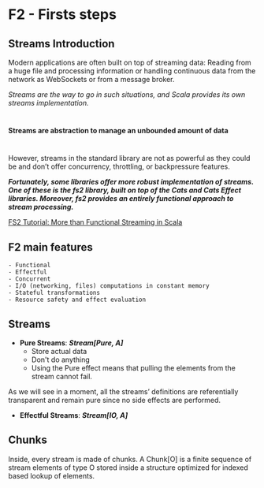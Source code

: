 # F2 - Firsts steps

## Streams Introduction

 Modern applications are often built on top of streaming data: 
 Reading from a huge file and processing information or handling continuous data from the network as WebSockets or from a message broker.

*Streams are the way to go in such situations, and Scala provides its own streams implementation.*

#
**Streams are abstraction to manage an unbounded amount of data**
#

However, streams in the standard library are not as powerful as they could be and don’t offer concurrency, throttling, or backpressure features.

***Fortunately, some libraries offer more robust implementation of streams. One of these is the fs2 library, built on top of the Cats and Cats Effect libraries. Moreover, fs2 provides an entirely functional approach to stream processing.***

[FS2 Tutorial: More than Functional Streaming in Scala](https://blog.rockthejvm.com/fs2/)

## F2 main features

    - Functional
    - Effectful
    - Concurrent
    - I/O (networking, files) computations in constant memory
    - Stateful transformations
    - Resource safety and effect evaluation

## Streams

   * **Pure Streams**: ***Stream[Pure, A]***
     * Store actual data
     * Don't do anything
     * Using the Pure effect means that pulling the elements from the stream cannot fail.

As we will see in a moment, all the streams’ definitions are referentially transparent and remain pure since no side effects are performed.

   * **Effectful Streams**: ***Stream[IO, A]***

## Chunks

Inside, every stream is made of chunks. A Chunk[O] is a finite sequence of stream elements of type O stored inside a structure optimized for indexed based lookup of elements.